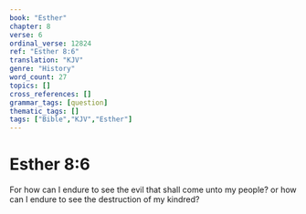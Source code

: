 ```yaml
---
book: "Esther"
chapter: 8
verse: 6
ordinal_verse: 12824
ref: "Esther 8:6"
translation: "KJV"
genre: "History"
word_count: 27
topics: []
cross_references: []
grammar_tags: [question]
thematic_tags: []
tags: ["Bible","KJV","Esther"]
---
```


# Esther 8:6

For how can I endure to see the evil that shall come unto my people? or how can I endure to see the destruction of my kindred?
